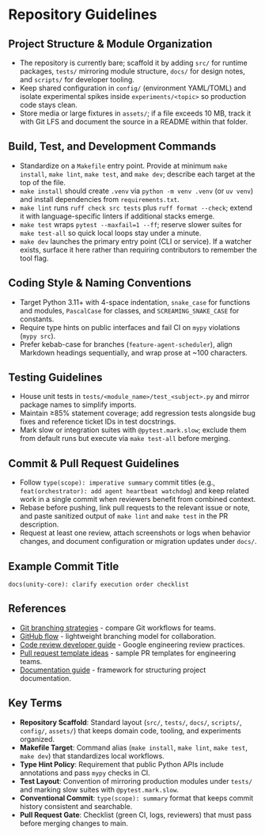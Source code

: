 # Repository Guidelines

## Project Structure & Module Organization
- The repository is currently bare; scaffold it by adding `src/` for runtime packages, `tests/` mirroring module structure, `docs/` for design notes, and `scripts/` for developer tooling.
- Keep shared configuration in `config/` (environment YAML/TOML) and isolate experimental spikes inside `experiments/<topic>` so production code stays clean.
- Store media or large fixtures in `assets/`; if a file exceeds 10 MB, track it with Git LFS and document the source in a README within that folder.

## Build, Test, and Development Commands
- Standardize on a `Makefile` entry point. Provide at minimum `make install`, `make lint`, `make test`, and `make dev`; describe each target at the top of the file.
- `make install` should create `.venv` via `python -m venv .venv` (or `uv venv`) and install dependencies from `requirements.txt`.
- `make lint` runs `ruff check src tests` plus `ruff format --check`; extend it with language-specific linters if additional stacks emerge.
- `make test` wraps `pytest --maxfail=1 --ff`; reserve slower suites for `make test-all` so quick local loops stay under a minute.
- `make dev` launches the primary entry point (CLI or service). If a watcher exists, surface it here rather than requiring contributors to remember the tool flag.

## Coding Style & Naming Conventions
- Target Python 3.11+ with 4-space indentation, `snake_case` for functions and modules, `PascalCase` for classes, and `SCREAMING_SNAKE_CASE` for constants.
- Require type hints on public interfaces and fail CI on `mypy` violations (`mypy src`).
- Prefer kebab-case for branches (`feature-agent-scheduler`), align Markdown headings sequentially, and wrap prose at ~100 characters.

## Testing Guidelines
- House unit tests in `tests/<module_name>/test_<subject>.py` and mirror package names to simplify imports.
- Maintain ≥85% statement coverage; add regression tests alongside bug fixes and reference ticket IDs in test docstrings.
- Mark slow or integration suites with `@pytest.mark.slow`; exclude them from default runs but execute via `make test-all` before merging.

## Commit & Pull Request Guidelines
- Follow `type(scope): imperative summary` commit titles (e.g., `feat(orchestrator): add agent heartbeat watchdog`) and keep related work in a single commit when reviewers benefit from combined context.
- Rebase before pushing, link pull requests to the relevant issue or note, and paste sanitized output of `make lint` and `make test` in the PR description.
- Request at least one review, attach screenshots or logs when behavior changes, and document configuration or migration updates under `docs/`.

## Example Commit Title
```text
docs(unity-core): clarify execution order checklist
```






## References
- [Git branching strategies](https://www.atlassian.com/git/tutorials/comparing-workflows) - compare Git workflows for teams.
- [GitHub flow](https://docs.github.com/en/get-started/quickstart/github-flow) - lightweight branching model for collaboration.
- [Code review developer guide](https://google.github.io/eng-practices/review/) - Google engineering review practices.
- [Pull request template ideas](https://github.com/embeddedartistry/templates) - sample PR templates for engineering teams.
- [Documentation guide](https://www.divio.com/docs/) - framework for structuring project documentation.
## Key Terms
- **Repository Scaffold**: Standard layout (`src/`, `tests/`, `docs/`, `scripts/`, `config/`, `assets/`) that keeps domain code, tooling, and experiments organized.
- **Makefile Target**: Command alias (`make install`, `make lint`, `make test`, `make dev`) that standardizes local workflows.
- **Type Hint Policy**: Requirement that public Python APIs include annotations and pass `mypy` checks in CI.
- **Test Layout**: Convention of mirroring production modules under `tests/` and marking slow suites with `@pytest.mark.slow`.
- **Conventional Commit**: `type(scope): summary` format that keeps commit history consistent and searchable.
- **Pull Request Gate**: Checklist (green CI, logs, reviewers) that must pass before merging changes to main.
